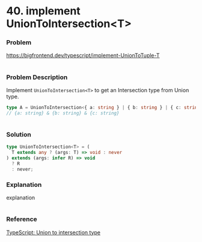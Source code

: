 # 40. implement UnionToIntersection\<T\>

### Problem

https://bigfrontend.dev/typescript/implement-UnionToTuple-T

#

### Problem Description

Implement `UnionToIntersection<T>` to get an Intersection type from Union type.

```ts
type A = UnionToIntersection<{ a: string } | { b: string } | { c: string }>;
// {a: string} & {b: string} & {c: string}
```

#

### Solution

```ts
type UnionToIntersection<T> = (
  T extends any ? (args: T) => void : never
) extends (args: infer R) => void
  ? R
  : never;
```

### Explanation

explanation

#

### Reference

[TypeScript: Union to intersection type](https://fettblog.eu/typescript-union-to-intersection/)

